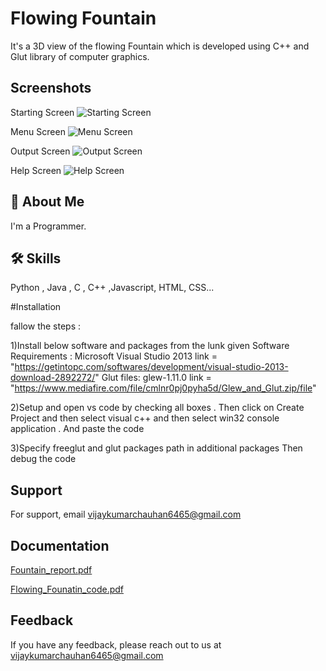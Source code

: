 # Flowing Fountain


It's a 3D view of the flowing Fountain which is developed using C++ and Glut library of computer graphics.


## Screenshots

Starting Screen
![Starting Screen ](https://user-images.githubusercontent.com/89354259/188107023-a86417fd-d745-4d22-922a-13c5ba92014e.png)


Menu Screen
![Menu Screen](https://user-images.githubusercontent.com/89354259/188107052-f0078fb1-4b31-41c5-a3c8-b9f081bb205f.png)


Output Screen
![Output Screen](https://user-images.githubusercontent.com/89354259/188107089-89c3789e-c10f-430c-9e62-0c3d45dee0d6.png)


Help Screen
![Help Screen](https://user-images.githubusercontent.com/89354259/188107103-088aca7a-02d3-4877-a298-4e77a38bf720.png)


## 🚀 About Me
I'm a Programmer.



## 🛠 Skills
Python , Java , C , C++ ,Javascript, HTML, CSS...

#Installation

fallow the steps :  

1)Install below software and packages from the lunk given
   Software Requirements : Microsoft Visual Studio 2013
                           link = "https://getintopc.com/softwares/development/visual-studio-2013-download-2892272/"
                           Glut files: glew-1.11.0
                           link = "https://www.mediafire.com/file/cmlnr0pj0pyha5d/Glew_and_Glut.zip/file"                          
 
2)Setup and open vs code by checking all boxes . Then click on Create Project 
   and then select visual c++ and then select win32 console application .
   And paste the code 
 
3)Specify freeglut and glut packages path in additional packages 
  Then debug the code 
## Support

For support, email vijaykumarchauhan6465@gmail.com 


## Documentation

[Fountain_report.pdf](https://github.com/MrChauhan6465/CG_Flowing_Fountain_using_c-/files/9476698/Fountain_report.pdf)

[Flowing_Founatin_code.pdf](https://github.com/MrChauhan6465/CG_Flowing_Fountain_using_c-/files/9476699/Flowing_Founatin_code.pdf)



## Feedback

If you have any feedback, please reach out to us at vijaykumarchauhan6465@gmail.com


